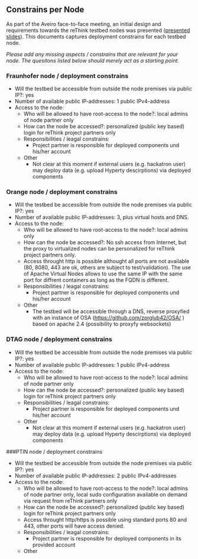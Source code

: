 ## Constrains per Node

As part of the Aveiro face-to-face meeting, an initial design and requirements towards the reThink
testbed nodes was presented ([presented slides](https://bscw.rethink-project.eu/bscw/bscw.cgi/d25103/Initial%20thoughts%20on%20Test%20Bed%20and%20Integration%20and%20Validation%20--%20Fraunhofer%20FOKUS%20Presentation.pdf)).  This documents captures deployment constrains for each testbed node.

*Please add any missing aspects / constrains that are relevant for your node.  The quesitons listed below should merely act as
a starting point.*

### Fraunhofer node / deployment constrains

* Will the testbed be accessible from outside the node premises via public IP?:  yes
* Number of available public IP-addresses:  1 public IPv4-address
* Access to the node:
    * Who will be allowed to have root-access to the node?:  local admins of node partner only
    * How can the node be accessed?:  personalized (public key based) login for reThink project partners only
    * Responsibilities / leagal constrains:
        * Project partner is responsible for deployed components und his/her account
    * Other
        * Not clear at this moment if external users (e.g. hackatron user) may deploy data (e.g. upload Hyperty descirptions)
          via deployed components


### Orange node / deployment constrains

* Will the testbed be accessible from outside the node premises via public IP?:  yes
* Number of available public IP-addresses:  3, plus virtual hosts and DNS.
* Access to the node:
    * Who will be allowed to have root-access to the node?:  local admins only
    * How can the node be accessed?: No ssh access from Internet, but the proxy to virtualized nodes can be personalized for reThink project partners only.
     * Access throught http is possible althought all ports are not available (80, 8080, 443 are ok, others are subject to test/validation). The use of Apache Virtual Nodes allows to use the same IP with the same port for diffrent containers as long as the FQDN is different.
    * Responsibilities / leagal constrains:
        * Project partner is responsible for deployed components und his/her account
    * Other
        * The testbed will be accessible through a DNS, reverse proxyfied with an instance of OSA (https://github.com/zorglub42/OSA/ ) based on apache 2.4 (possibility to proxyfy websockets)


### DTAG node / deployment constrains

* Will the testbed be accessible from outside the node premises via public IP?:  yes
* Number of available public IP-addresses:  1 public IPv4-address
* Access to the node:
    * Who will be allowed to have root-access to the node?:  local admins of node partner only
    * How can the node be accessed?:  personalized (public key based) login for reThink project partners only
    * Responsibilities / leagal constrains:
        * Project partner is responsible for deployed components und his/her account
    * Other
        * Not clear at this moment if external users (e.g. hackatron user) may deploy data (e.g. upload Hyperty descirptions)
          via deployed components

###PTIN node / deployment constrains

* Will the testbed be accessible from outside the node premises via public IP?: yes
* Number of available public IP-addresses:  2 public IPv4-addresses
* Access to the node:
    * Who will be allowed to have root-access to the node?:  local admins of node partner only, local sudo configuration available on demand via request from reThink partners only
    * How can the node be accessed?:  personalized (public key based) login for reThink project partners only
    * Access throught http/https is possible using standard ports 80 and 443, other ports will have access denied.
    * Responsibilities / leagal constrains:
        * Project partner is responsible for deployed components in its provided account
    * Other
